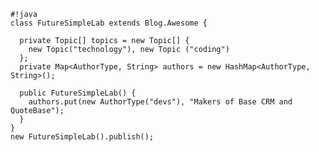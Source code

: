     #!java
    class FutureSimpleLab extends Blog.Awesome {

      private Topic[] topics = new Topic[] {
        new Topic("technology"), new Topic ("coding")
      };
      private Map<AuthorType, String> authors = new HashMap<AuthorType, String>();

      public FutureSimpleLab() {
        authors.put(new AuthorType("devs"), "Makers of Base CRM and QuoteBase");
      }
    }
    new FutureSimpleLab().publish();
